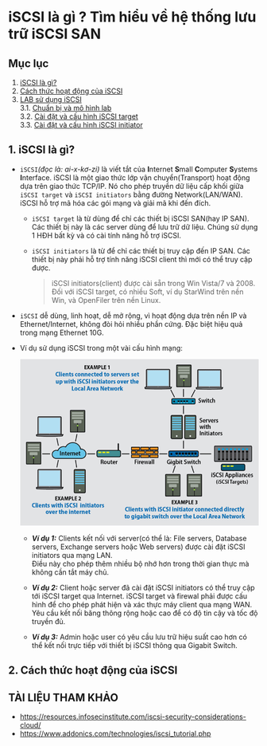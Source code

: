 # iSCSI là gì ? Tìm hiểu về hệ thống lưu trữ iSCSI SAN

## Mục lục  
1. [iSCSI là gì?](#1)  
2. [Cách thức hoạt động của iSCSI](#2)
3. [LAB sử dụng iSCSI](#3)  
  3.1. [Chuẩn bị và mô hình lab](#3.1 )  
  3.2. [Cài đặt và cấu hình iSCSI target](#3.2)  
  3.3. [Cài đặt và cấu hình iSCSI initiator](#3.3)  

## 1. iSCSI là gì?  
- `iSCSI`*(đọc là: ai-x-kơ-zi)* là viết tắt của **I**nternet **S**mall **C**omputer **S**ystems **I**nterface. iSCSI là một giao thức lớp vận chuyển(Transport) hoạt động dựa trên giao thức TCP/IP. Nó cho phép truyền dữ liệu cấp khối giữa `iSCSI target` và `iSCSI initiators` bằng đường Network(LAN/WAN). iSCSI hỗ trợ mã hóa các gói mạng và giải mã khi đến đích.

  - `iSCSI target` là từ dùng để chỉ các thiết bị iSCSI SAN(hay IP SAN). Các thiết bị này là các server dùng để lưu trữ dữ liệu. Chúng sử dụng 1 HĐH bất kỳ và có cài tính năng hỗ trợ iSCSI.  
  - `iSCSI initiators` là từ để chỉ các thiết bị truy cập đến IP SAN. Các thiết bị này phải hỗ trợ tính năng iSCSI client thì mới có thể truy cập được.  

    >iSCSI initiators(client) được cài sẵn trong Win Vista/7 và 2008. Đối với iSCSI target, có nhiều Soft, ví dụ StarWind trên nền Win, và OpenFiler trên nền Linux.

- `iSCSI` dễ dùng, linh hoạt, dễ mở rộng, vì hoạt động dựa trên nền IP và Ethernet/Internet, không đòi hỏi nhiều phần cứng. Đặc biệt hiệu quả trong mạng Ethernet 10G.  

- Ví dụ sử dụng iSCSI trong một vài cấu hình mạng:   

  <img src="../../images/raid/iSCSI.png">  

  - ***Ví dụ 1:*** Clients kết nối với server(có thể là: File servers, Database servers, Exchange servers hoặc Web servers) được cài đặt iSCSI initiators qua mạng LAN.  
  Điều này cho phép thêm nhiều bộ nhớ hơn trong thời gian thực mà không cần tắt máy chủ.

  - ***Ví dụ 2:*** Client hoặc server đã cài đặt iSCSI initiators có thể truy cập tới iSCSI target qua Internet. iSCSI target và firewal phải được cấu hình để cho phép phát hiện và xác thực máy client qua mạng WAN. Yêu cầu kết nối băng thông rộng hoặc cao để có độ tin cậy và tốc độ truyền đủ.
 
  - ***Ví dụ 3:*** Admin hoặc user có yêu cầu lưu trữ hiệu suất cao hơn có thể kết nối trực tiếp với thiết bị iSCSI thông qua Gigabit Switch.

## 2. Cách thức hoạt động của iSCSI  







## TÀI LIỆU THAM KHẢO  
- https://resources.infosecinstitute.com/iscsi-security-considerations-cloud/
- https://www.addonics.com/technologies/iscsi_tutorial.php